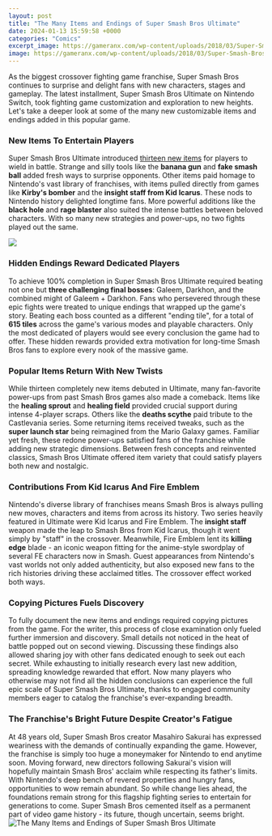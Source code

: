 ```yaml
---
layout: post
title: "The Many Items and Endings of Super Smash Bros Ultimate"
date: 2024-01-13 15:59:58 +0000
categories: "Comics"
excerpt_image: https://gameranx.com/wp-content/uploads/2018/03/Super-Smash-Bros-1024x512-978x489.jpg
image: https://gameranx.com/wp-content/uploads/2018/03/Super-Smash-Bros-1024x512-978x489.jpg
---
```


As the biggest crossover fighting game franchise, Super Smash Bros continues to surprise and delight fans with new characters, stages and gameplay. The latest installment, Super Smash Bros Ultimate on Nintendo Switch, took fighting game customization and exploration to new heights. Let's take a deeper look at some of the many new customizable items and endings added in this popular game.  
### New Items To Entertain Players
Super Smash Bros Ultimate introduced [thirteen new items](https://yt.io.vn/collection/alcock) for players to wield in battle. Strange and silly tools like the **banana gun** and **fake smash ball** added fresh ways to surprise opponents. Other items paid homage to Nintendo's vast library of franchises, with items pulled directly from games like **Kirby's bomber** and the **insight staff from Kid Icarus**. These nods to Nintendo history delighted longtime fans. More powerful additions like the **black hole** and **rage blaster** also suited the intense battles between beloved characters. With so many new strategies and power-ups, no two fights played out the same.

![](https://static1.srcdn.com/wordpress/wp-content/uploads/2018/12/Super-Smash-Bros-Ultimate-World-of-Light-Endings.jpg)
### Hidden Endings Reward Dedicated Players 
To achieve 100% completion in Super Smash Bros Ultimate required beating not one but **three challenging final bosses**: Galeem, Darkhon, and the combined might of Galeem + Darkhon. Fans who persevered through these epic fights were treated to unique endings that wrapped up the game's story. Beating each boss counted as a different "ending tile", for a total of **615 tiles** across the game's various modes and playable characters. Only the most dedicated of players would see every conclusion the game had to offer. These hidden rewards provided extra motivation for long-time Smash Bros fans to explore every nook of the massive game.
### Popular Items Return With New Twists
While thirteen completely new items debuted in Ultimate, many fan-favorite power-ups from past Smash Bros games also made a comeback. Items like the **healing sprout** and **healing field** provided crucial support during intense 4-player scraps. Others like the **deaths scythe** paid tribute to the Castlevania series. Some returning items received tweaks, such as the **super launch star** being reimagined from the Mario Galaxy games. Familiar yet fresh, these redone power-ups satisfied fans of the franchise while adding new strategic dimensions. Between fresh concepts and reinvented classics, Smash Bros Ultimate offered item variety that could satisfy players both new and nostalgic.
### Contributions From Kid Icarus And Fire Emblem 
Nintendo's diverse library of franchises means Smash Bros is always pulling new moves, characters and items from across its history. Two series heavily featured in Ultimate were Kid Icarus and Fire Emblem. The **insight staff** weapon made the leap to Smash Bros from Kid Icarus, though it went simply by "staff" in the crossover. Meanwhile, Fire Emblem lent its **killing edge** blade - an iconic weapon fitting for the anime-style swordplay of several FE characters now in Smash. Guest appearances from Nintendo's vast worlds not only added authenticity, but also exposed new fans to the rich histories driving these acclaimed titles. The crossover effect worked both ways.
### Copying Pictures Fuels Discovery
To fully document the new items and endings required copying pictures from the game. For the writer, this process of close examination only fueled further immersion and discovery. Small details not noticed in the heat of battle popped out on second viewing. Discussing these findings also allowed sharing joy with other fans dedicated enough to seek out each secret. While exhausting to initially research every last new addition, spreading knowledge rewarded that effort. Now many players who otherwise may not find all the hidden conclusions can experience the full epic scale of Super Smash Bros Ultimate, thanks to engaged community members eager to catalog the franchise's ever-expanding breadth.
### The Franchise's Bright Future Despite Creator's Fatigue 
At 48 years old, Super Smash Bros creator Masahiro Sakurai has expressed weariness with the demands of continually expanding the game. However, the franchise is simply too huge a moneymaker for Nintendo to end anytime soon. Moving forward, new directors following Sakurai's vision will hopefully maintain Smash Bros' acclaim while respecting its father's limits. With Nintendo's deep bench of revered properties and hungry fans, opportunities to wow remain abundant. So while change lies ahead, the foundations remain strong for this flagship fighting series to entertain for generations to come. Super Smash Bros cemented itself as a permanent part of video game history - its future, though uncertain, seems bright.
![The Many Items and Endings of Super Smash Bros Ultimate](https://gameranx.com/wp-content/uploads/2018/03/Super-Smash-Bros-1024x512-978x489.jpg)